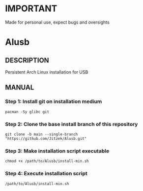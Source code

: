 # IMPORTANT
Made for personal use, expect bugs and oversights

# Alusb

## DESCRIPTION
Persistent Arch Linux installation for USB

## MANUAL
### Step 1: Install git on installation medium
`pacman -Sy glibc git`<br>

### Step 2: Clone the base install branch of this repository
`git clone -b main --single-branch "https://github.com/Jitzek/Alusb.git"`

### Step 3: Make installation script executable
`chmod +x /path/to/Alusb/install-min.sh`

### Step 4: Execute installation script
`/path/to/Alusb/install-min.sh`
